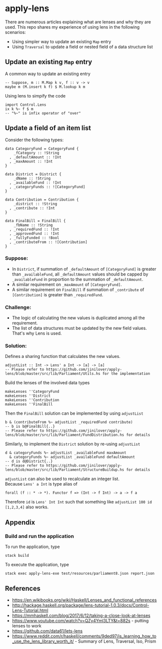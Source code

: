 # apply-lens
There are numerous articles explaining what are lenses and why they are used.  This repo shares my experience of using lens in the following scenarios:
* Using simpler way to update an existing `Map` entry
* Using `Traversal` to update a field or nested field of a data structure list

## Update an existing `Map` entry

A common way to update an existing entry
```
-- Suppose, m :: M.Map k v, f :: v -> v
maybe m (M.insert k f) $ M.lookup k m
```

Using lens to simpify the code
```
import Control.Lens
ix k %~ f $ m
-- "%~" is infix operator of "over"
```

## Update a field of an item list
Consider the following types:
```
data CategoryFund = CategoryFund {
    _fCategory :: !String
  , _defaultAmount :: !Int
  , _maxAmount :: !Int
}

data District = District {
    _dName :: !String
  , _availableFund :: !Int
  , _categoryFunds :: ![CategoryFund]
}

data Contribution = Contribution {
    _district :: !String
  , _contribute :: !Int
}

data FinalBill = FinalBill {
    _fbName :: !String
  , _requiredFund :: !Int
  , _approvedFund :: !Int
  , _fullyFunded :: !Bool
  , _contributeFrom :: ![Contribution]
}
```

### Suppose:
* In `District`, if summation of `_defaultAmount` of `[CategoryFund]` is greater than `_availableFund`, all `_defaultAmount` values should be capped by `_availableFund` in proportion to the summation of `_defaultAmount`.
* A similar requirement on `_maxAmount` of `[CategoryFund]`.
* A similar requirement on `FinalBill` if summation of `_contribute` of `[Contribution]` is greater than `_requiredFund`.

### Challenge:
* The logic of calculating the new values is duplicated among all the requirement.
* The list of data structures must be updated by the new field values.  That's why Lens is used.

### Solution:
Defines a sharing function that calculates the new values.
```
adjustList :: Int -> Lens' a Int -> [a] -> [a]
-- Please refer to https://github.com/jinilover/apply-lens/blob/master/src/lib/Parliament/Utils.hs for the implementation
```

Build the lenses of the involved data types
```
makeLenses ''CategoryFund
makeLenses ''District
makeLenses ''Contribution
makeLenses ''FinalBill
```

Then the `FinalBill` solution can be implemented by using `adjustList`
```
b & (contributeFrom %~ adjustList _requiredFund contribute)
-- b is b@FinalBill{..}
-- Please refer to https://github.com/jinilover/apply-lens/blob/master/src/lib/Parliament/FundDistribution.hs for details
```

Similarly, to implement the `District` solution by re-using `adjustList`
```
d & categoryFunds %~ adjustList _availableFund maxAmount
  & categoryFunds %~ adjustList _availableFund defaultAmount
-- d is d@District{..}
-- Please refer to https://github.com/jinilover/apply-lens/blob/master/src/lib/Parliament/StructureBuildup.hs for details
```

`adjustList` can also be used to recalculate an integer list.  
Because `Lens' a Int` is type alias of 
```
forall (f :: * -> *). Functor f => (Int -> f Int) -> a -> f a
```
Therefore `id` is `Lens' Int Int` such that something like `adjustList 100 id [1,2,3,4]` also works.

## Appendix
### Build and run the application
To run the application, type 
```
stack build
```

To execute the application, type
```
stack exec apply-lens-exe test/resources/parliament8.json report.json
```

## References
* https://en.wikibooks.org/wiki/Haskell/Lenses_and_functional_references
* http://hackage.haskell.org/package/lens-tutorial-1.0.3/docs/Control-Lens-Tutorial.html
* https://mmhaskell.com/blog/2017/6/12/taking-a-close-look-at-lenses
* https://www.youtube.com/watch?v=QZy4Yml3LTY&t=882s - putting lenses to work
* https://github.com/data61/lets-lens
* https://www.reddit.com/r/haskell/comments/9ded97/is_learning_how_to_use_the_lens_library_worth_it/ - Summary of Lens, Traversal, Iso, Prism